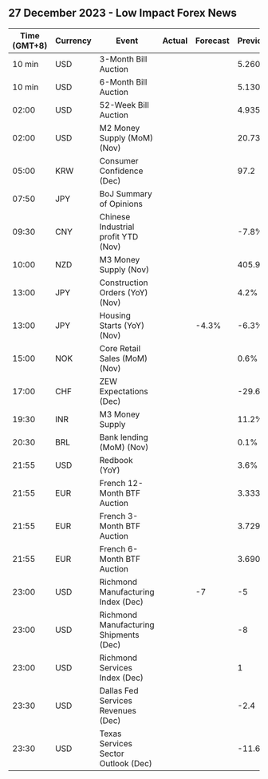 ## 27 December 2023 - Low Impact Forex News

| Time (GMT+8) | Currency | Event | Actual | Forecast | Previous |
|------|----------|-------|--------|----------|----------|
| 10 min | USD | 3-Month Bill Auction |  |  | 5.260% |
| 10 min | USD | 6-Month Bill Auction |  |  | 5.130% |
| 02:00 | USD | 52-Week Bill Auction |  |  | 4.935% |
| 02:00 | USD | M2 Money Supply (MoM) (Nov) |  |  | 20.73T |
| 05:00 | KRW | Consumer Confidence (Dec) |  |  | 97.2 |
| 07:50 | JPY | BoJ Summary of Opinions |  |  |  |
| 09:30 | CNY | Chinese Industrial profit YTD (Nov) |  |  | -7.8% |
| 10:00 | NZD | M3 Money Supply (Nov) |  |  | 405.9B |
| 13:00 | JPY | Construction Orders (YoY) (Nov) |  |  | 4.2% |
| 13:00 | JPY | Housing Starts (YoY) (Nov) |  | -4.3% | -6.3% |
| 15:00 | NOK | Core Retail Sales (MoM) (Nov) |  |  | 0.6% |
| 17:00 | CHF | ZEW Expectations (Dec) |  |  | -29.6 |
| 19:30 | INR | M3 Money Supply |  |  | 11.2% |
| 20:30 | BRL | Bank lending (MoM) (Nov) |  |  | 0.1% |
| 21:55 | USD | Redbook (YoY) |  |  | 3.6% |
| 21:55 | EUR | French 12-Month BTF Auction |  |  | 3.333% |
| 21:55 | EUR | French 3-Month BTF Auction |  |  | 3.729% |
| 21:55 | EUR | French 6-Month BTF Auction |  |  | 3.690% |
| 23:00 | USD | Richmond Manufacturing Index (Dec) |  | -7 | -5 |
| 23:00 | USD | Richmond Manufacturing Shipments (Dec) |  |  | -8 |
| 23:00 | USD | Richmond Services Index (Dec) |  |  | 1 |
| 23:30 | USD | Dallas Fed Services Revenues (Dec) |  |  | -2.4 |
| 23:30 | USD | Texas Services Sector Outlook (Dec) |  |  | -11.6 |
